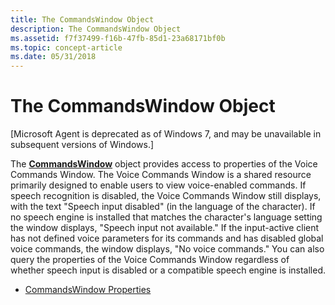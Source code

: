 ```yaml
---
title: The CommandsWindow Object
description: The CommandsWindow Object
ms.assetid: f7f37499-f16b-47fb-85d1-23a68171bf0b
ms.topic: concept-article
ms.date: 05/31/2018
---
```


# The CommandsWindow Object

\[Microsoft Agent is deprecated as of Windows 7, and may be unavailable in subsequent versions of Windows.\]

The [**CommandsWindow**](/windows/desktop/lwef/the-commandswindow-object) object provides access to properties of the Voice Commands Window. The Voice Commands Window is a shared resource primarily designed to enable users to view voice-enabled commands. If speech recognition is disabled, the Voice Commands Window still displays, with the text "Speech input disabled" (in the language of the character). If no speech engine is installed that matches the character's language setting the window displays, "Speech input not available." If the input-active client has not defined voice parameters for its commands and has disabled global voice commands, the window displays, "No voice commands." You can also query the properties of the Voice Commands Window regardless of whether speech input is disabled or a compatible speech engine is installed.

-   [CommandsWindow Properties](commandswindow-properties.md)

 

 
